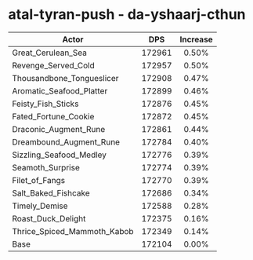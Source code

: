 # atal-tyran-push - da-yshaarj-cthun
| Actor | DPS | Increase |
|---|:---:|:---:|
|Great_Cerulean_Sea|172961|0.50%|
|Revenge_Served_Cold|172957|0.50%|
|Thousandbone_Tongueslicer|172908|0.47%|
|Aromatic_Seafood_Platter|172899|0.46%|
|Feisty_Fish_Sticks|172876|0.45%|
|Fated_Fortune_Cookie|172872|0.45%|
|Draconic_Augment_Rune|172861|0.44%|
|Dreambound_Augment_Rune|172784|0.40%|
|Sizzling_Seafood_Medley|172776|0.39%|
|Seamoth_Surprise|172774|0.39%|
|Filet_of_Fangs|172770|0.39%|
|Salt_Baked_Fishcake|172686|0.34%|
|Timely_Demise|172588|0.28%|
|Roast_Duck_Delight|172375|0.16%|
|Thrice_Spiced_Mammoth_Kabob|172349|0.14%|
|Base|172104|0.00%|
